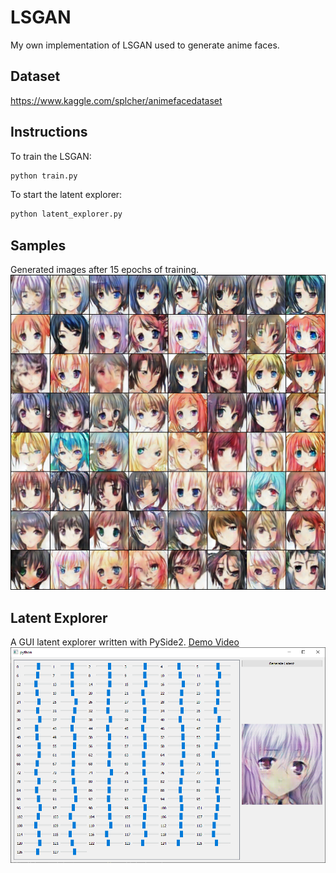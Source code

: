 # LSGAN
My own implementation of LSGAN used to generate anime faces.
## Dataset
https://www.kaggle.com/splcher/animefacedataset
## Instructions
To train the LSGAN:
```Python
python train.py
```

To start the latent explorer:
```Python
python latent_explorer.py
```
## Samples
Generated images after 15 epochs of training.
![Samples of generated images at epoch 15.](samples/e_15.png)

## Latent Explorer
A GUI latent explorer written with PySide2. [Demo Video](https://youtu.be/K0CKCfcNfm0)
![Screenshot of the latent explorer](samples/explorer.png)